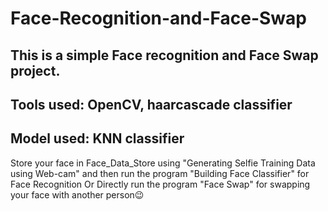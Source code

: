 # Face-Recognition-and-Face-Swap
This is a simple Face recognition and Face Swap project.
----------------------------------------------------------
Tools used: OpenCV, haarcascade classifier
----------------------------------------------------------
Model used: KNN classifier
----------------------------------------------------------
Store your face in Face_Data_Store using "Generating Selfie Training Data using Web-cam" and then run the program "Building Face Classifier" for Face Recognition
Or
Directly run the program "Face Swap" for swapping your face with another person😉
